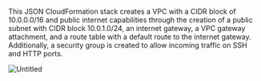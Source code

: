 This JSON CloudFormation stack creates a VPC with a CIDR block of 10.0.0.0/16 and public internet capabilities through the creation of a public subnet with CIDR block 10.0.1.0/24, an internet gateway, a VPC gateway attachment, and a route table with a default route to the internet gateway. Additionally, a security group is created to allow incoming traffic on SSH and HTTP ports.

![Untitled](https://user-images.githubusercontent.com/91312467/225237274-067ba37f-e384-4449-bd82-ece79bfc2c18.jpg)
